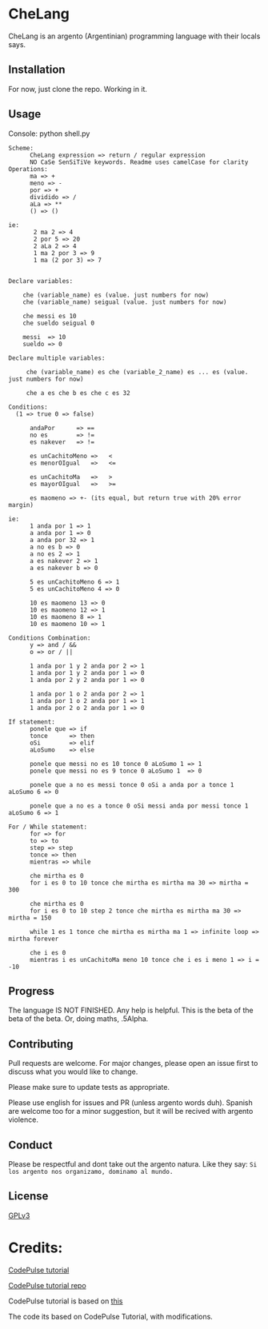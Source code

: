 # CheLang

CheLang is an argento (Argentinian) programming language with their locals says.

## Installation

For now, just clone the repo. Working in it.


## Usage

Console:
python shell.py

```
Scheme:
      CheLang expression => return / regular expression
      NO CaSe SenSiTiVe keywords. Readme uses camelCase for clarity
Operations:
      ma => +
      meno => -
      por => +
      dividido => /
      aLa => **
      () => ()

ie:
       2 ma 2 => 4
       2 por 5 => 20
       2 aLa 2 => 4
       1 ma 2 por 3 => 9
       1 ma (2 por 3) => 7


Declare variables:

    che (variable_name) es (value. just numbers for now)
    che (variable_name) seigual (value. just numbers for now)

    che messi es 10
    che sueldo seigual 0

    messi  => 10
    sueldo => 0

Declare multiple variables:

     che (variable_name) es che (variable_2_name) es ... es (value. just numbers for now)
            
     che a es che b es che c es 32

Conditions:
  (1 => true 0 => false)

      andaPor      => ==
      no es        => !=
      es nakever   => !=

      es unCachitoMeno =>   <
      es menorOIgual   =>   <=
            
      es unCachitoMa   =>   >
      es mayorOIgual   =>   >=

      es maomeno => +- (its equal, but return true with 20% error margin)

ie:
      1 anda por 1 => 1
      a anda por 1 => 0
      a anda por 32 => 1
      a no es b => 0
      a no es 2 => 1
      a es nakever 2 => 1
      a es nakever b => 0

      5 es unCachitoMeno 6 => 1
      5 es unCachitoMeno 4 => 0

      10 es maomeno 13 => 0
      10 es maomeno 12 => 1
      10 es maomeno 8 => 1
      10 es maomeno 10 => 1

Conditions Combination:
      y => and / &&
      o => or / ||

      1 anda por 1 y 2 anda por 2 => 1
      1 anda por 1 y 2 anda por 1 => 0
      1 anda por 2 y 2 anda por 1 => 0

      1 anda por 1 o 2 anda por 2 => 1
      1 anda por 1 o 2 anda por 1 => 1
      1 anda por 2 o 2 anda por 1 => 0

If statement:
      ponele que => if
      tonce      => then
      oSi        => elif
      aLoSumo    => else

      ponele que messi no es 10 tonce 0 aLoSumo 1 => 1
      ponele que messi no es 9 tonce 0 aLoSumo 1  => 0

      ponele que a no es messi tonce 0 oSi a anda por a tonce 1 aLoSumo 6 => 0

      ponele que a no es a tonce 0 oSi messi anda por messi tonce 1 aLoSumo 6 => 1

For / While statement:
      for => for
      to => to
      step => step
      tonce => then
      mientras => while

      che mirtha es 0
      for i es 0 to 10 tonce che mirtha es mirtha ma 30 => mirtha = 300

      che mirtha es 0
      for i es 0 to 10 step 2 tonce che mirtha es mirtha ma 30 => mirtha = 150

      while 1 es 1 tonce che mirtha es mirtha ma 1 => infinite loop => mirtha forever
      
      che i es 0
      mientras i es unCachitoMa meno 10 tonce che i es i meno 1 => i = -10
```

## Progress

The language IS NOT FINISHED. Any help is helpful. This is the beta of the beta of the beta. Or, doing maths, .5Alpha.


## Contributing
Pull requests are welcome. For major changes, please open an issue first to discuss what you would like to change.

Please make sure to update tests as appropriate.

Please use english for issues and PR (unless argento words duh). Spanish are welcome too for a minor suggestion, but it will be recived with argento violence.

## Conduct

Please be respectful and dont take out the argento natura. Like they say: ```Si los argento nos organizamo, dominamo al mundo.``` 

## License
[GPLv3](https://www.gnu.org/licenses/gpl-3.0.html)

# Credits:

 [CodePulse tutorial](https://www.youtube.com/playlist?list=PLZQftyCk7_SdoVexSmwy_tBgs7P0b97yD)

   [CodePulse tutorial repo](https://github.com/davidcallanan/py-myopl-code)
    
CodePulse tutorial is based on [this](https://ruslanspivak.com/lsbasi-part1/)

The code its based on CodePulse Tutorial, with modifications.

